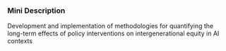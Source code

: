 ### Mini Description

Development and implementation of methodologies for quantifying the long-term effects of policy interventions on intergenerational equity in AI contexts

